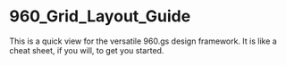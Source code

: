 # 960_Grid_Layout_Guide
This is a quick view for the versatile 960.gs design framework. It is like a cheat sheet, if you will, to get you started.
